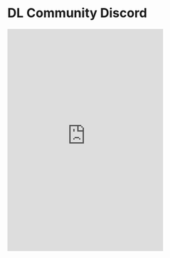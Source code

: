 # DL Community Discord

<iframe src="https://discord.com/widget?id=681283169869496351&theme=dark" width="350" height="500" allowtransparency="true" frameborder="0" sandbox="allow-popups allow-popups-to-escape-sandbox allow-same-origin allow-scripts"></iframe>